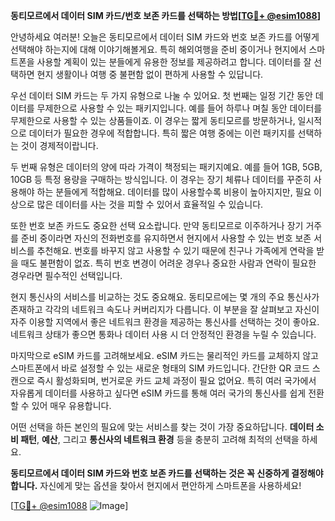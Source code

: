 **동티모르에서 데이터 SIM 카드/번호 보존 카드를 선택하는 방법[[TG💪+ @esim1088](https://t.me/s/esim1088)]**

안녕하세요 여러분! 오늘은 동티모르에서 데이터 SIM 카드와 번호 보존 카드를 어떻게 선택해야 하는지에 대해 이야기해볼게요. 특히 해외여행을 준비 중이거나 현지에서 스마트폰을 사용할 계획이 있는 분들에게 유용한 정보를 제공하려고 합니다. 데이터를 잘 선택하면 현지 생활이나 여행 중 불편함 없이 편하게 사용할 수 있답니다.

우선 데이터 SIM 카드는 두 가지 유형으로 나눌 수 있어요. 첫 번째는 일정 기간 동안 데이터를 무제한으로 사용할 수 있는 패키지입니다. 예를 들어 하루나 며칠 동안 데이터를 무제한으로 사용할 수 있는 상품들이죠. 이 경우는 짧게 동티모르를 방문하거나, 일시적으로 데이터가 필요한 경우에 적합합니다. 특히 짧은 여행 중에는 이런 패키지를 선택하는 것이 경제적이랍니다.

두 번째 유형은 데이터의 양에 따라 가격이 책정되는 패키지예요. 예를 들어 1GB, 5GB, 10GB 등 특정 용량을 구매하는 방식입니다. 이 경우는 장기 체류나 데이터를 꾸준히 사용해야 하는 분들에게 적합해요. 데이터를 많이 사용할수록 비용이 높아지지만, 필요 이상으로 많은 데이터를 사는 것을 피할 수 있어서 효율적일 수 있습니다.

또한 번호 보존 카드도 중요한 선택 요소랍니다. 만약 동티모르로 이주하거나 장기 거주를 준비 중이라면 자신의 전화번호를 유지하면서 현지에서 사용할 수 있는 번호 보존 서비스를 추천해요. 번호를 바꾸지 않고 사용할 수 있기 때문에 친구나 가족에게 연락을 받을 때도 불편함이 없죠. 특히 번호 변경이 어려운 경우나 중요한 사람과 연락이 필요한 경우라면 필수적인 선택입니다.

현지 통신사의 서비스를 비교하는 것도 중요해요. 동티모르에는 몇 개의 주요 통신사가 존재하고 각각의 네트워크 속도나 커버리지가 다릅니다. 이 부분을 잘 살펴보고 자신이 자주 이용할 지역에서 좋은 네트워크 환경을 제공하는 통신사를 선택하는 것이 좋아요. 네트워크 상태가 좋으면 통화나 데이터 사용 시 더 안정적인 환경을 누릴 수 있습니다.

마지막으로 eSIM 카드를 고려해보세요. eSIM 카드는 물리적인 카드를 교체하지 않고 스마트폰에서 바로 설정할 수 있는 새로운 형태의 SIM 카드입니다. 간단한 QR 코드 스캔으로 즉시 활성화되며, 번거로운 카드 교체 과정이 필요 없어요. 특히 여러 국가에서 자유롭게 데이터를 사용하고 싶다면 eSIM 카드를 통해 여러 국가의 통신사를 쉽게 전환할 수 있어 매우 유용합니다.

어떤 선택을 하든 본인의 필요에 맞는 서비스를 찾는 것이 가장 중요하답니다. **데이터 소비 패턴**, **예산**, 그리고 **통신사의 네트워크 환경** 등을 충분히 고려해 최적의 선택을 하세요.

**동티모르에서 데이터 SIM 카드와 번호 보존 카드를 선택하는 것은 꼭 신중하게 결정해야 합니다.** 자신에게 맞는 옵션을 찾아서 현지에서 편안하게 스마트폰을 사용하세요!

[[TG💪+ @esim1088](https://t.me/s/esim1088) ![Image](https://i.postimg.cc/Y0z9fWf4/image.png)]